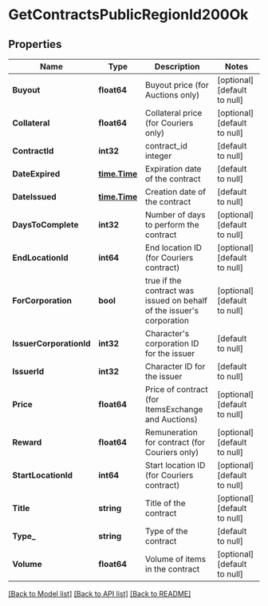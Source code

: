 # GetContractsPublicRegionId200Ok

## Properties
Name | Type | Description | Notes
------------ | ------------- | ------------- | -------------
**Buyout** | **float64** | Buyout price (for Auctions only) | [optional] [default to null]
**Collateral** | **float64** | Collateral price (for Couriers only) | [optional] [default to null]
**ContractId** | **int32** | contract_id integer | [default to null]
**DateExpired** | [**time.Time**](time.Time.md) | Expiration date of the contract | [default to null]
**DateIssued** | [**time.Time**](time.Time.md) | Сreation date of the contract | [default to null]
**DaysToComplete** | **int32** | Number of days to perform the contract | [optional] [default to null]
**EndLocationId** | **int64** | End location ID (for Couriers contract) | [optional] [default to null]
**ForCorporation** | **bool** | true if the contract was issued on behalf of the issuer&#39;s corporation | [optional] [default to null]
**IssuerCorporationId** | **int32** | Character&#39;s corporation ID for the issuer | [default to null]
**IssuerId** | **int32** | Character ID for the issuer | [default to null]
**Price** | **float64** | Price of contract (for ItemsExchange and Auctions) | [optional] [default to null]
**Reward** | **float64** | Remuneration for contract (for Couriers only) | [optional] [default to null]
**StartLocationId** | **int64** | Start location ID (for Couriers contract) | [optional] [default to null]
**Title** | **string** | Title of the contract | [optional] [default to null]
**Type_** | **string** | Type of the contract | [default to null]
**Volume** | **float64** | Volume of items in the contract | [optional] [default to null]

[[Back to Model list]](../README.md#documentation-for-models) [[Back to API list]](../README.md#documentation-for-api-endpoints) [[Back to README]](../README.md)


